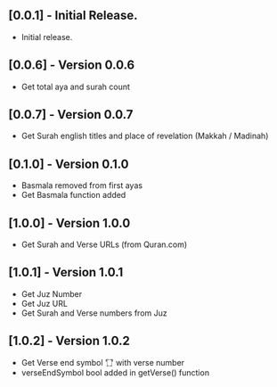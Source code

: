 ## [0.0.1] - Initial Release.

* Initial release.

## [0.0.6] - Version 0.0.6

* Get total aya and surah count

## [0.0.7] - Version 0.0.7

* Get Surah english titles and place of revelation (Makkah / Madinah)

## [0.1.0] - Version 0.1.0

* Basmala removed from first ayas
* Get Basmala function added

## [1.0.0] - Version 1.0.0

* Get Surah and Verse URLs (from Quran.com)

## [1.0.1] - Version 1.0.1

* Get Juz Number
* Get Juz URL
* Get Surah and Verse numbers from Juz

## [1.0.2] - Version 1.0.2

* Get Verse end symbol '۝' with verse number
* verseEndSymbol bool added in getVerse() function